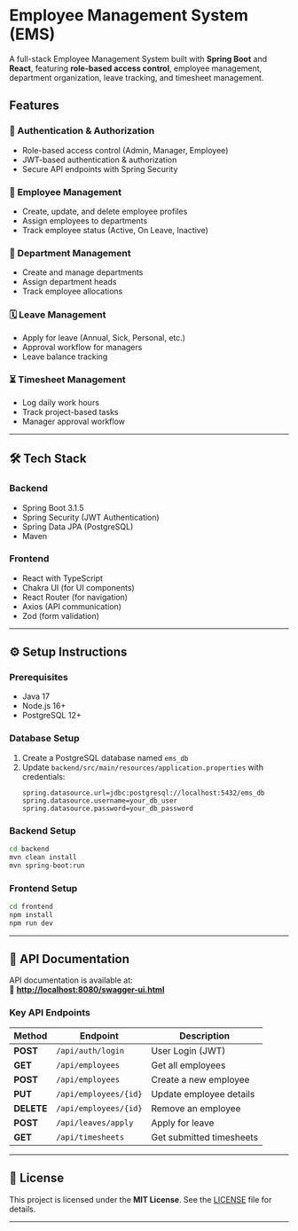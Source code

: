 # Employee Management System (EMS)

A full-stack Employee Management System built with **Spring Boot** and **React**, featuring **role-based access control**, employee management, department organization, leave tracking, and timesheet management.

## Features

### 🔐 Authentication & Authorization
- Role-based access control (Admin, Manager, Employee)
- JWT-based authentication & authorization
- Secure API endpoints with Spring Security

### 👥 Employee Management
- Create, update, and delete employee profiles
- Assign employees to departments
- Track employee status (Active, On Leave, Inactive)

### 🏢 Department Management
- Create and manage departments
- Assign department heads
- Track employee allocations

### 🗓️ Leave Management
- Apply for leave (Annual, Sick, Personal, etc.)
- Approval workflow for managers
- Leave balance tracking

### ⏳ Timesheet Management
- Log daily work hours
- Track project-based tasks
- Manager approval workflow

---

## 🛠️ Tech Stack

### Backend
- Spring Boot 3.1.5
- Spring Security (JWT Authentication)
- Spring Data JPA (PostgreSQL)
- Maven

### Frontend
- React with TypeScript
- Chakra UI (for UI components)
- React Router (for navigation)
- Axios (API communication)
- Zod (form validation)

---

## ⚙️ Setup Instructions

### Prerequisites
- Java 17
- Node.js 16+
- PostgreSQL 12+

### Database Setup
1. Create a PostgreSQL database named `ems_db`
2. Update `backend/src/main/resources/application.properties` with credentials:
   ```properties
   spring.datasource.url=jdbc:postgresql://localhost:5432/ems_db
   spring.datasource.username=your_db_user
   spring.datasource.password=your_db_password
   ```

### Backend Setup
```sh
cd backend
mvn clean install
mvn spring-boot:run
```

### Frontend Setup
```sh
cd frontend
npm install
npm run dev
```

---

## 📑 API Documentation
API documentation is available at:  
🔗 **[http://localhost:8080/swagger-ui.html](http://localhost:8080/swagger-ui.html)**

### Key API Endpoints
| Method  | Endpoint              | Description               |
|---------|-----------------------|---------------------------|
| **POST**   | `/api/auth/login`     | User Login (JWT)         |
| **GET**    | `/api/employees`      | Get all employees        |
| **POST**   | `/api/employees`      | Create a new employee    |
| **PUT**    | `/api/employees/{id}` | Update employee details  |
| **DELETE** | `/api/employees/{id}` | Remove an employee       |
| **POST**   | `/api/leaves/apply`   | Apply for leave          |
| **GET**    | `/api/timesheets`     | Get submitted timesheets |

---

## 📜 License
This project is licensed under the **MIT License**. See the [LICENSE](./LICENSE) file for details.

---

